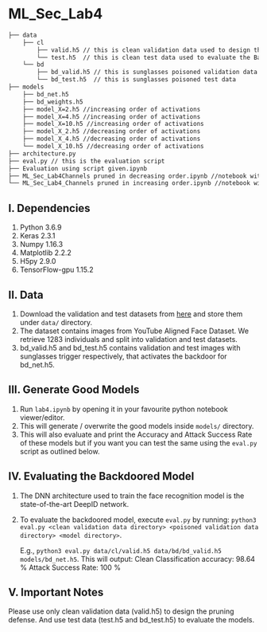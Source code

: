 # ML_Sec_Lab4

```bash
├── data
    ├── cl
        ├── valid.h5 // this is clean validation data used to design the defense
        └── test.h5  // this is clean test data used to evaluate the BadNet
    └── bd
        ├── bd_valid.h5 // this is sunglasses poisoned validation data
        └── bd_test.h5  // this is sunglasses poisoned test data
├── models
    ├── bd_net.h5
    ├── bd_weights.h5
    ├── model_X=2.h5 //increasing order of activations
    ├── model_X=4.h5 //increasing order of activations
    ├── model_X=10.h5 //increasing order of activations
    ├── model_X_2.h5 //decreasing order of activations
    ├── model_X_4.h5 //decreasing order of activations
    └── model_X_10.h5 //decreasing order of activations
├── architecture.py
├── eval.py // this is the evaluation script
├── Evaluation using script given.ipynb
├── ML_Sec_Lab4Channels pruned in decreasing order.ipynb //notebook with prescribed task
└── ML_Sec_Lab4_Channels pruned in increasing order.ipynb //notebook with second experiment as first gave suspicious results
```

## I. Dependencies

   1. Python 3.6.9
   2. Keras 2.3.1
   3. Numpy 1.16.3
   4. Matplotlib 2.2.2
   5. H5py 2.9.0
   6. TensorFlow-gpu 1.15.2

## II. Data

   1. Download the validation and test datasets from [here](https://drive.google.com/drive/folders/1Rs68uH8Xqa4j6UxG53wzD0uyI8347dSq?usp=sharing) and store them under `data/` directory.
   2. The dataset contains images from YouTube Aligned Face Dataset. We retrieve 1283 individuals and split into validation and test datasets.
   3. bd_valid.h5 and bd_test.h5 contains validation and test images with sunglasses trigger respectively, that activates the backdoor for bd_net.h5.

## III. Generate Good Models

   1. Run `lab4.ipynb` by opening it in your favourite python notebook viewer/editor.
   2. This will generate / overwrite the good models inside `models/` directory.
   3. This will also evaluate and print the Accuracy and Attack Success Rate of these models but if you want you can test the same using the `eval.py` script as outlined below.

## IV. Evaluating the Backdoored Model

   1. The DNN architecture used to train the face recognition model is the state-of-the-art DeepID network.
   2. To evaluate the backdoored model, execute `eval.py` by running:
      `python3 eval.py <clean validation data directory> <poisoned validation data directory> <model directory>`.

      E.g., `python3 eval.py data/cl/valid.h5 data/bd/bd_valid.h5 models/bd_net.h5`. This will output:
      Clean Classification accuracy: 98.64 %
      Attack Success Rate: 100 %

## V. Important Notes

Please use only clean validation data (valid.h5) to design the pruning defense. And use test data (test.h5 and bd_test.h5) to evaluate the models.
